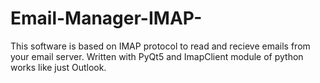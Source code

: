 # Email-Manager-IMAP-
This software is based on IMAP protocol to read and recieve emails from your email server. Written with PyQt5 and ImapClient module of python works like just Outlook.
